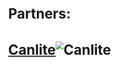 # Partners:
# [Canlite](everyonegetsnews.org/login)![Canlite](https://cdn.discordapp.com/attachments/1295962050899607597/1296556307137953864/pixlr-image-generator-42e6fc26-2f94-478d-9b3c-3d40c0aad15d.png?ex=6712b7a8&is=67116628&hm=f0d0a9e06510c593acc91e8541f04c3e2919e53c918c31e5516a8cf593716cd9&)